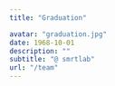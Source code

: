 ```yaml
---
title: "Graduation"

avatar: "graduation.jpg"
date: 1968-10-01
description: ""
subtitle: "@ smrtlab"
url: "/team"
---
```

